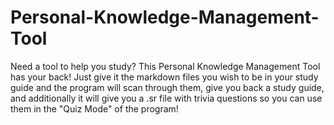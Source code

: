 # Personal-Knowledge-Management-Tool
Need a tool to help you study? This Personal Knowledge Management Tool has your back! Just give it the markdown files you wish to be in your study guide and the program will scan through them, give you back a study guide, and additionally it will give you a .sr file with trivia questions so you can use them in the "Quiz Mode" of the program!
